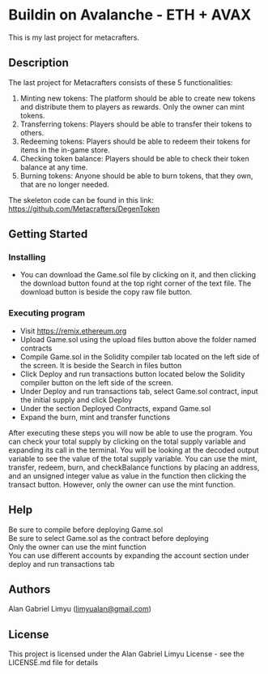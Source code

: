 # Buildin on Avalanche - ETH + AVAX

This is my last project for metacrafters.

## Description

The last project for Metacrafters consists of these 5 functionalities:
1. Minting new tokens: The platform should be able to create new tokens and distribute them to players as rewards. Only the owner can mint tokens.
2. Transferring tokens: Players should be able to transfer their tokens to others.
3. Redeeming tokens: Players should be able to redeem their tokens for items in the in-game store.
4. Checking token balance: Players should be able to check their token balance at any time.
5. Burning tokens: Anyone should be able to burn tokens, that they own, that are no longer needed.

The skeleton code can be found in this link: https://github.com/Metacrafters/DegenToken

## Getting Started

### Installing

* You can download the Game.sol file by clicking on it, and then clicking the download button found at the top right corner of the text file. The download button is beside the copy raw file button.

### Executing program

* Visit https://remix.ethereum.org
* Upload Game.sol using the upload files button above the folder named contracts
* Compile Game.sol in the Solidity compiler tab located on the left side of the screen. It is beside the Search in files button
* Click Deploy and run transactions button located below the Solidity compiler button on the left side of the screen.
* Under Deploy and run transactions tab, select Game.sol contract, input the initial supply and click Deploy
* Under the section Deployed Contracts, expand Game.sol
* Expand the burn, mint and transfer functions

After executing these steps you will now be able to use the program. You can check your total supply by clicking on the total supply variable and expanding its call in the terminal.
You will be looking at the decoded output variable to see the value of the total supply variable.
You can use the mint, transfer, redeem, burn, and checkBalance functions by placing an address, and an unsigned integer value as value in the function then clicking the transact button. However, only the owner can use the mint function.


## Help

Be sure to compile before deploying Game.sol </br>
Be sure to select Game.sol as the contract before deploying </br>
Only the owner can use the mint function </br>
You can use different accounts by expanding the account section under deploy and run transactions tab

## Authors

Alan Gabriel Limyu (limyualan@gmail.com)


## License

This project is licensed under the Alan Gabriel Limyu License - see the LICENSE.md file for details
